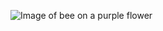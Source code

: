 ![Image of bee on a purple flower](https://images.unsplash.com/photo-1570056883545-5d7508d08de5?ixlib=rb-1.2.1&ixid=eyJhcHBfaWQiOjEyMDd9&auto=format&fit=crop&w=1950&q=80)
